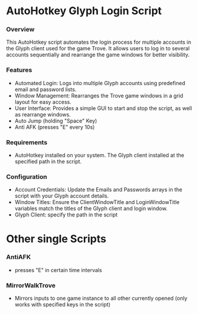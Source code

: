 # AutoHotkey Glyph Login Script

### Overview

This AutoHotkey script automates the login process for multiple accounts in the Glyph client used for the game Trove. It allows users to log in to several accounts sequentially and rearrange the game windows for better visibility.

### Features
- Automated Login: Logs into multiple Glyph accounts using predefined email and password lists.
- Window Management: Rearranges the Trove game windows in a grid layout for easy access.
- User Interface: Provides a simple GUI to start and stop the script, as well as rearrange windows.
- Auto Jump (holding "Space" Key)
- Anti AFK (presses "E" every 10s)

### Requirements

- AutoHotkey installed on your system.
The Glyph client installed at the specified path in the script.

### Configuration
- Account Credentials: Update the Emails and Passwords arrays in the script with your Glyph account details.
- Window Titles: Ensure the ClientWindowTitle and LoginWindowTitle variables match the titles of the Glyph client and login window.
- Glyph Client: specify the path in the script


# Other single Scripts

### AntiAFK

- presses "E" in certain time intervals

### MirrorWalkTrove

- Mirrors inputs to one game instance to all other currently opened (only works with specified keys in the script)
